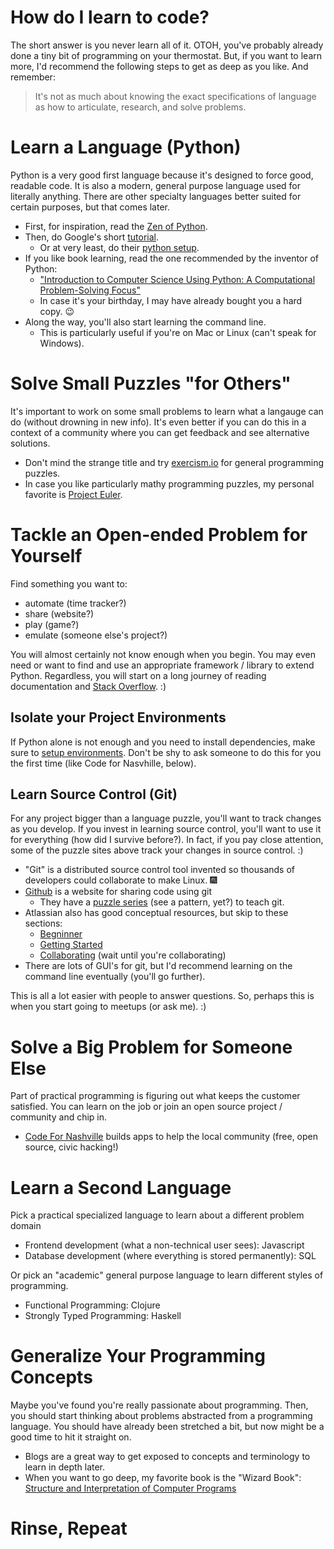 # How do I learn to code?
The short answer is you never learn all of it.
OTOH, you've probably already done a tiny bit of programming on your thermostat.
But, if you want to learn more, I'd recommend the following steps to get as deep as you like.
And remember:
> It's not as much about knowing the exact specifications of language as how to articulate, research, and solve problems.

# Learn a Language (Python)
Python is a very good first language because it's designed to force good, readable code.
It is also a modern, general purpose language used for literally anything.
There are other specialty languages better suited for certain purposes, but that comes later.
- First, for inspiration, read the [Zen of Python][0].
- Then, do Google's short [tutorial][1].
  - Or at very least, do their [python setup][2].
- If you like book learning, read the one recommended by the inventor of Python:
  - ["Introduction to Computer Science Using Python: A Computational Problem-Solving Focus"][3]
  - In case it's your birthday, I may have already bought you a hard copy. :wink:
- Along the way, you'll also start learning the command line.
  - This is particularly useful if you're on Mac or Linux (can't speak for Windows).

# Solve Small Puzzles "for Others"
It's important to work on some small problems to learn what a langauge can do (without drowning in new info).
It's even better if you can do this in a context of a community where you can get feedback and see alternative solutions.
- Don't mind the strange title and try [exercism.io][4] for general programming puzzles.
- In case you like particularly mathy programming puzzles, my personal favorite is [Project Euler][5].

# Tackle an Open-ended Problem for Yourself
Find something you want to:
- automate (time tracker?)
- share (website?)
- play (game?)
- emulate (someone else's project?)

You will almost certainly not know enough when you begin.
You may even need or want to find and use an appropriate framework / library to extend Python.
Regardless, you will start on a long journey of reading documentation and [Stack Overflow][7]. :)

## Isolate your Project Environments
If Python alone is not enough and you need to install dependencies, make sure to [setup environments][8].
Don't be shy to ask someone to do this for you the first time (like Code for Nasvhille, below).

## Learn Source Control (Git)
For any project bigger than a language puzzle, you'll want to track changes as you develop.
If you invest in learning source control, you'll want to use it for everything (how did I survive before?).
In fact, if you pay close attention, some of the puzzle sites above track your changes in source control. :)
- "Git" is a distributed source control tool invented so thousands of developers could collaborate to make Linux. :fireworks:
- [Github][6] is a website for sharing code using git
  - They have a [puzzle series][9] (see a pattern, yet?) to teach git.
- Atlassian also has good conceptual resources, but skip to these sections:
  - [Begninner](https://www.atlassian.com/git/tutorials/what-is-version-control)
  - [Getting Started](https://www.atlassian.com/git/tutorials/setting-up-a-repository)
  - [Collaborating](https://www.atlassian.com/git/tutorials/syncing) (wait until you're collaborating)
- There are lots of GUI's for git, but I'd recommend learning on the command line eventually (you'll go further).

This is all a lot easier with people to answer questions.
So, perhaps this is when you start going to meetups (or ask me). :)

# Solve a Big Problem for Someone Else
Part of practical programming is figuring out what keeps the customer satisfied.
You can learn on the job or join an open source project / community and chip in.
- [Code For Nashville][10] builds apps to help the local community (free, open source, civic hacking!)

# Learn a Second Language
Pick a practical specialized language to learn about a different problem domain
- Frontend development (what a non-technical user sees): Javascript
- Database development (where everything is stored permanently): SQL

Or pick an "academic" general purpose language to learn different styles of programming.
- Functional Programming: Clojure
- Strongly Typed Programming: Haskell

# Generalize Your Programming Concepts
Maybe you've found you're really passionate about programming.
Then, you should start thinking about problems abstracted from a programming language.
You should have already been stretched a bit, but now might be a good time to hit it straight on.
- Blogs are a great way to get exposed to concepts and terminology to learn in depth later.
- When you want to go deep, my favorite book is the "Wizard Book": [Structure and Interpretation of Computer Programs][11]

# Rinse, Repeat

[0]: https://zen-of-python.info/
[1]: https://developers.google.com/edu/python/
[2]: https://developers.google.com/edu/python/set-up
[3]: https://doc.lagout.org/programmation/python/Introduction%20to%20Computer%20Science%20using%20Python_%20A%20Computational%20Problem-Solving%20Focus%20%5BDierbach%202012-12-25%5D.pdf
[4]: http://exercism.io/
[5]: https://projecteuler.net/
[6]: https://github.com/
[7]: https://stackoverflow.com/
[8]: https://docs.python.org/3/tutorial/venv.html
[9]: https://try.github.io/levels/1/challenges/1
[10]: http://www.codefornashville.org/#projects
[11]: http://web.mit.edu/alexmv/6.037/sicp.pdf
